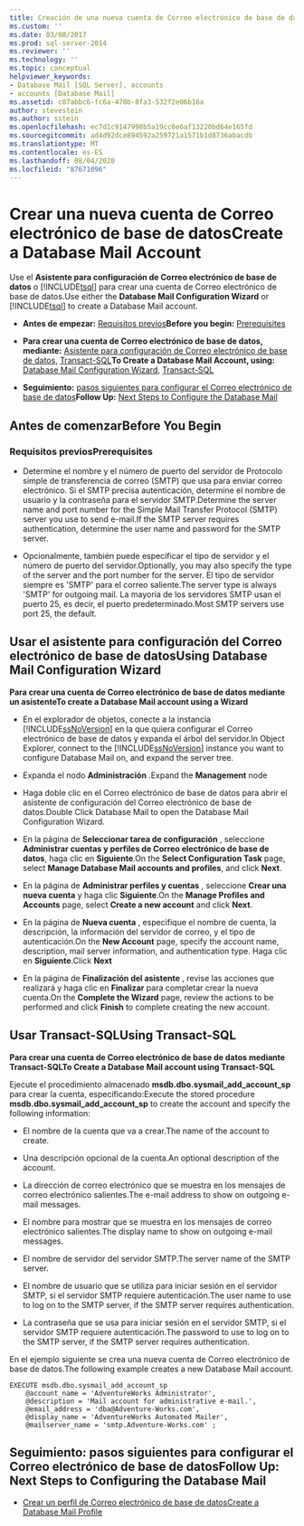 ```yaml
---
title: Creación de una nueva cuenta de Correo electrónico de base de datos | Microsoft Docs
ms.custom: ''
ms.date: 03/08/2017
ms.prod: sql-server-2014
ms.reviewer: ''
ms.technology: ''
ms.topic: conceptual
helpviewer_keywords:
- Database Mail [SQL Server], accounts
- accounts [Database Mail]
ms.assetid: c07abbc6-fc6a-470b-8fa3-532f2e06b16a
author: stevestein
ms.author: sstein
ms.openlocfilehash: ec7d1c9147998b5a19cc0e6af13220bd64e165fd
ms.sourcegitcommit: ad4d92dce894592a259721a1571b1d8736abacdb
ms.translationtype: MT
ms.contentlocale: es-ES
ms.lasthandoff: 08/04/2020
ms.locfileid: "87671096"
---
```

# <a name="create-a-database-mail-account"></a><span data-ttu-id="62ebd-102">Crear una nueva cuenta de Correo electrónico de base de datos</span><span class="sxs-lookup"><span data-stu-id="62ebd-102">Create a Database Mail Account</span></span>
  <span data-ttu-id="62ebd-103">Use el **Asistente para configuración de Correo electrónico de base de datos** o [!INCLUDE[tsql](../../includes/tsql-md.md)] para crear una cuenta de Correo electrónico de base de datos.</span><span class="sxs-lookup"><span data-stu-id="62ebd-103">Use either the **Database Mail Configuration Wizard** or [!INCLUDE[tsql](../../includes/tsql-md.md)] to create a Database Mail account.</span></span>  
  
-   <span data-ttu-id="62ebd-104">**Antes de empezar:**  [Requisitos previos](#Prerequisites)</span><span class="sxs-lookup"><span data-stu-id="62ebd-104">**Before you begin:**  [Prerequisites](#Prerequisites)</span></span>  
  
-   <span data-ttu-id="62ebd-105">**Para crear una cuenta de Correo electrónico de base de datos, mediante:**  [Asistente para configuración de Correo electrónico de base de datos](#SSMSProcedure), [Transact-SQL](#TsqlProcedure)</span><span class="sxs-lookup"><span data-stu-id="62ebd-105">**To Create a Database Mail Account, using:**  [Database Mail Configuration Wizard](#SSMSProcedure), [Transact-SQL](#TsqlProcedure)</span></span>  
  
-   <span data-ttu-id="62ebd-106">**Seguimiento:**  [pasos siguientes para configurar el Correo electrónico de base de datos](#FollowUp)</span><span class="sxs-lookup"><span data-stu-id="62ebd-106">**Follow Up:**  [Next Steps to Configure the Database Mail](#FollowUp)</span></span>  
  
##  <a name="before-you-begin"></a><a name="BeforeYouBegin"></a> <span data-ttu-id="62ebd-107">Antes de comenzar</span><span class="sxs-lookup"><span data-stu-id="62ebd-107">Before You Begin</span></span>  
  
###  <a name="prerequisites"></a><a name="Prerequisites"></a> <span data-ttu-id="62ebd-108">Requisitos previos</span><span class="sxs-lookup"><span data-stu-id="62ebd-108">Prerequisites</span></span>  
  
-   <span data-ttu-id="62ebd-109">Determine el nombre y el número de puerto del servidor de Protocolo simple de transferencia de correo (SMTP) que usa para enviar correo electrónico. Si el SMTP precisa autenticación, determine el nombre de usuario y la contraseña para el servidor SMTP.</span><span class="sxs-lookup"><span data-stu-id="62ebd-109">Determine the server name and port number for the Simple Mail Transfer Protocol (SMTP) server you use to send e-mail.If the SMTP server requires authentication, determine the user name and password for the SMTP server.</span></span>  
  
-   <span data-ttu-id="62ebd-110">Opcionalmente, también puede especificar el tipo de servidor y el número de puerto del servidor.</span><span class="sxs-lookup"><span data-stu-id="62ebd-110">Optionally, you may also specify the type of the server and the port number for the server.</span></span> <span data-ttu-id="62ebd-111">El tipo de servidor siempre es 'SMTP' para el correo saliente.</span><span class="sxs-lookup"><span data-stu-id="62ebd-111">The server type is always 'SMTP' for outgoing mail.</span></span> <span data-ttu-id="62ebd-112">La mayoría de los servidores SMTP usan el puerto 25, es decir, el puerto predeterminado.</span><span class="sxs-lookup"><span data-stu-id="62ebd-112">Most SMTP servers use port 25, the default.</span></span>  
  
##  <a name="using-database-mail-configuration-wizard"></a><a name="SSMSProcedure"></a> <span data-ttu-id="62ebd-113">Usar el asistente para configuración del Correo electrónico de base de datos</span><span class="sxs-lookup"><span data-stu-id="62ebd-113">Using Database Mail Configuration Wizard</span></span>  
 <span data-ttu-id="62ebd-114">**Para crear una cuenta de Correo electrónico de base de datos mediante un asistente**</span><span class="sxs-lookup"><span data-stu-id="62ebd-114">**To create a Database Mail account using a Wizard**</span></span>  
  
-   <span data-ttu-id="62ebd-115">En el explorador de objetos, conecte a la instancia [!INCLUDE[ssNoVersion](../../includes/ssnoversion-md.md)] en la que quiera configurar el Correo electrónico de base de datos y expanda el árbol del servidor.</span><span class="sxs-lookup"><span data-stu-id="62ebd-115">In Object Explorer, connect to the [!INCLUDE[ssNoVersion](../../includes/ssnoversion-md.md)] instance you want to configure Database Mail on, and expand the server tree.</span></span>  
  
-   <span data-ttu-id="62ebd-116">Expanda el nodo **Administración** .</span><span class="sxs-lookup"><span data-stu-id="62ebd-116">Expand the **Management** node</span></span>  
  
-   <span data-ttu-id="62ebd-117">Haga doble clic en el Correo electrónico de base de datos para abrir el asistente de configuración del Correo electrónico de base de datos.</span><span class="sxs-lookup"><span data-stu-id="62ebd-117">Double Click Database Mail to open the Database Mail Configuration Wizard.</span></span>  
  
-   <span data-ttu-id="62ebd-118">En la página de **Seleccionar tarea de configuración** , seleccione **Administrar cuentas y perfiles de Correo electrónico de base de datos**, haga clic en **Siguiente**.</span><span class="sxs-lookup"><span data-stu-id="62ebd-118">On the **Select Configuration Task** page, select **Manage Database Mail accounts and profiles**, and click **Next**.</span></span>  
  
-   <span data-ttu-id="62ebd-119">En la página de **Administrar perfiles y cuentas** , seleccione **Crear una nueva cuenta** y haga clic **Siguiente**.</span><span class="sxs-lookup"><span data-stu-id="62ebd-119">On the **Manage Profiles and Accounts** page, select **Create a new account** and click **Next**.</span></span>  
  
-   <span data-ttu-id="62ebd-120">En la página de **Nueva cuenta** , especifique el nombre de cuenta, la descripción, la información del servidor de correo, y el tipo de autenticación.</span><span class="sxs-lookup"><span data-stu-id="62ebd-120">On the **New Account** page, specify the account name, description, mail server information, and authentication type.</span></span> <span data-ttu-id="62ebd-121">Haga clic en **Siguiente**.</span><span class="sxs-lookup"><span data-stu-id="62ebd-121">Click **Next**</span></span>  
  
-   <span data-ttu-id="62ebd-122">En la página de **Finalización del asistente** , revise las acciones que realizará y haga clic en **Finalizar** para completar crear la nueva cuenta.</span><span class="sxs-lookup"><span data-stu-id="62ebd-122">On the **Complete the Wizard** page, review the actions to be performed and click **Finish** to complete creating the new account.</span></span>  
  
##  <a name="using-transact-sql"></a><a name="TsqlProcedure"></a> <span data-ttu-id="62ebd-123">Usar Transact-SQL</span><span class="sxs-lookup"><span data-stu-id="62ebd-123">Using Transact-SQL</span></span>  
 <span data-ttu-id="62ebd-124">**Para crear una cuenta de Correo electrónico de base de datos mediante Transact-SQL**</span><span class="sxs-lookup"><span data-stu-id="62ebd-124">**To Create a Database Mail account using Transact-SQL**</span></span>  
  
 <span data-ttu-id="62ebd-125">Ejecute el procedimiento almacenado **msdb.dbo.sysmail_add_account_sp** para crear la cuenta, especificando:</span><span class="sxs-lookup"><span data-stu-id="62ebd-125">Execute the stored procedure **msdb.dbo.sysmail_add_account_sp** to create the account and specify the following information:</span></span>  
  
-   <span data-ttu-id="62ebd-126">El nombre de la cuenta que va a crear.</span><span class="sxs-lookup"><span data-stu-id="62ebd-126">The name of the account to create.</span></span>  
  
-   <span data-ttu-id="62ebd-127">Una descripción opcional de la cuenta.</span><span class="sxs-lookup"><span data-stu-id="62ebd-127">An optional description of the account.</span></span>  
  
-   <span data-ttu-id="62ebd-128">La dirección de correo electrónico que se muestra en los mensajes de correo electrónico salientes.</span><span class="sxs-lookup"><span data-stu-id="62ebd-128">The e-mail address to show on outgoing e-mail messages.</span></span>  
  
-   <span data-ttu-id="62ebd-129">El nombre para mostrar que se muestra en los mensajes de correo electrónico salientes.</span><span class="sxs-lookup"><span data-stu-id="62ebd-129">The display name to show on outgoing e-mail messages.</span></span>  
  
-   <span data-ttu-id="62ebd-130">El nombre de servidor del servidor SMTP.</span><span class="sxs-lookup"><span data-stu-id="62ebd-130">The server name of the SMTP server.</span></span>  
  
-   <span data-ttu-id="62ebd-131">El nombre de usuario que se utiliza para iniciar sesión en el servidor SMTP, si el servidor SMTP requiere autenticación.</span><span class="sxs-lookup"><span data-stu-id="62ebd-131">The user name to use to log on to the SMTP server, if the SMTP server requires authentication.</span></span>  
  
-   <span data-ttu-id="62ebd-132">La contraseña que se usa para iniciar sesión en el servidor SMTP, si el servidor SMTP requiere autenticación.</span><span class="sxs-lookup"><span data-stu-id="62ebd-132">The password to use to log on to the SMTP server, if the SMTP server requires authentication.</span></span>  
  
 <span data-ttu-id="62ebd-133">En el ejemplo siguiente se crea una nueva cuenta de Correo electrónico de base de datos.</span><span class="sxs-lookup"><span data-stu-id="62ebd-133">The following example creates a new Database Mail account.</span></span>  
  
```  
EXECUTE msdb.dbo.sysmail_add_account_sp  
    @account_name = 'AdventureWorks Administrator',  
    @description = 'Mail account for administrative e-mail.',  
    @email_address = 'dba@Adventure-Works.com',  
    @display_name = 'AdventureWorks Automated Mailer',  
    @mailserver_name = 'smtp.Adventure-Works.com' ;  
```  
  
##  <a name="follow-up-next-steps-to-configuring-the-database-mail"></a><a name="FollowUp"></a> <span data-ttu-id="62ebd-134">Seguimiento: pasos siguientes para configurar el Correo electrónico de base de datos</span><span class="sxs-lookup"><span data-stu-id="62ebd-134">Follow Up: Next Steps to Configuring the Database Mail</span></span>  
  
-   [<span data-ttu-id="62ebd-135">Crear un perfil de Correo electrónico de base de datos</span><span class="sxs-lookup"><span data-stu-id="62ebd-135">Create a Database Mail Profile</span></span>](create-a-database-mail-profile.md)  
  
  
